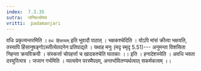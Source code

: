 ```yaml
---
index:  7.3.35
sutra:  जनिवध्योश्च
vritti:  padamanjari
---
```


वधिः प्रकृत्यन्तरमिति । `वध हिंसायाम्` इति भूवादौ पाठात् । भक्षकश्चेदिति । योऽपि मांसं क्रीत्वा भक्षयति, तस्यापि हिंसानुषङ्गोऽस्तीत्येतदनेन प्रतिपाद्यते । यथाह मनुः (मदृ स्मृदृ 5.51)---
अनुमन्ता विशसिता निहन्ता क्रयविक्रयी ।
संस्कर्त्ता चोपहर्त्ता च खादकश्चेति घातकाः ।। इति ।
हनादेशस्येति । अवधि भवता दस्युरित्यत्र । जजान गर्भमिति । व्यत्ययेन परस्मैपदम्, अन्तर्भावितण्यर्थत्वात् सकर्मकत्वम् ।।
